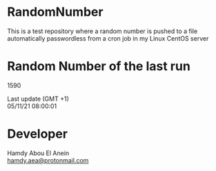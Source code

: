 # RandomNumber    
This is a test repository where a random number is pushed to a file automatically passwordless from a cron job in my Linux CentOS server    
# Random Number of the last run   
1590
      
Last update (GMT +1)    
05/11/21 08:00:01
# Developer    
Hamdy Abou El Anein   
hamdy.aea@protonmail.com
